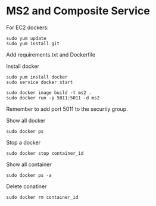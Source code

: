 # MS2 and Composite Service

For EC2 dockers:

```
sudo yum update
sudo yum install git
```

Add requirements.txt and Dockerfile

Install docker

```
sudo yum install docker
sudo service docker start
```

```
sudo docker image build -t ms2 .
sudo docker run -p 5011:5011 -d ms2
```

Remember to add port 5011 to the securtiy group.

Show all docker
```
sudo docker ps
```

Stop a docker
```
sudo docker stop container_id
```

Show all container
```
sudo docker ps -a
```

Delete conatiner
```
sudo docker rm container_id
```
